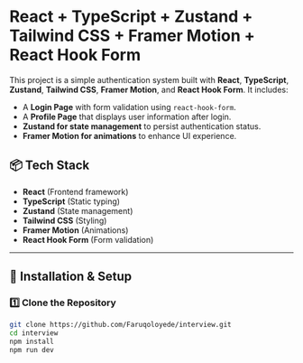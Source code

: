 #  React + TypeScript + Zustand + Tailwind CSS + Framer Motion + React Hook Form 

This project is a simple authentication system built with **React**, **TypeScript**, **Zustand**, **Tailwind CSS**, **Framer Motion**, and **React Hook Form**. It includes:
- A **Login Page** with form validation using `react-hook-form`.
- A **Profile Page** that displays user information after login.
- **Zustand for state management** to persist authentication status.
- **Framer Motion for animations** to enhance UI experience.

## 📦 **Tech Stack**
- **React** (Frontend framework)
- **TypeScript** (Static typing)
- **Zustand** (State management)
- **Tailwind CSS** (Styling)
- **Framer Motion** (Animations)
- **React Hook Form** (Form validation)

---

## 🚀 **Installation & Setup**

### 1️⃣ **Clone the Repository**
```sh
git clone https://github.com/Faruqoloyede/interview.git
cd interview
npm install
npm run dev
